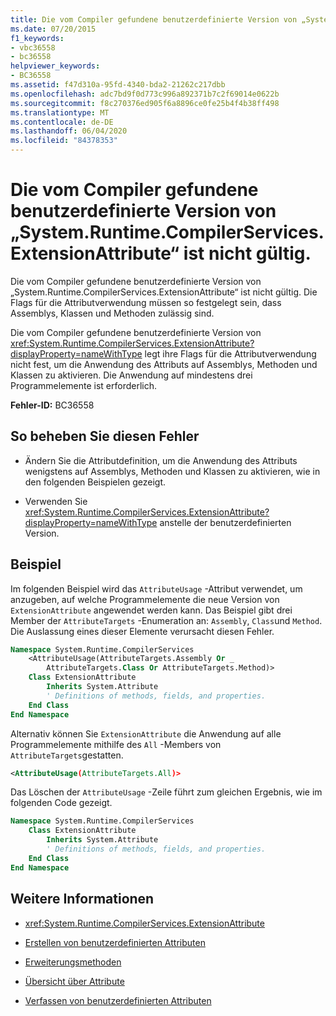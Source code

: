 ```yaml
---
title: Die vom Compiler gefundene benutzerdefinierte Version von „System.Runtime.CompilerServices.ExtensionAttribute“ ist nicht gültig.
ms.date: 07/20/2015
f1_keywords:
- vbc36558
- bc36558
helpviewer_keywords:
- BC36558
ms.assetid: f47d310a-95fd-4340-bda2-21262c217dbb
ms.openlocfilehash: adc7bd9f0d773c996a892371b7c2f69014e0622b
ms.sourcegitcommit: f8c270376ed905f6a8896ce0fe25b4f4b38ff498
ms.translationtype: MT
ms.contentlocale: de-DE
ms.lasthandoff: 06/04/2020
ms.locfileid: "84378353"
---
```

# <a name="the-custom-designed-version-of-systemruntimecompilerservicesextensionattribute-found-by-the-compiler-is-not-valid"></a>Die vom Compiler gefundene benutzerdefinierte Version von „System.Runtime.CompilerServices.ExtensionAttribute“ ist nicht gültig.

Die vom Compiler gefundene benutzerdefinierte Version von „System.Runtime.CompilerServices.ExtensionAttribute“ ist nicht gültig. Die Flags für die Attributverwendung müssen so festgelegt sein, dass Assemblys, Klassen und Methoden zulässig sind.

Die vom Compiler gefundene benutzerdefinierte Version von <xref:System.Runtime.CompilerServices.ExtensionAttribute?displayProperty=nameWithType> legt ihre Flags für die Attributverwendung nicht fest, um die Anwendung des Attributs auf Assemblys, Methoden und Klassen zu aktivieren. Die Anwendung auf mindestens drei Programmelemente ist erforderlich.

**Fehler-ID:** BC36558

## <a name="to-correct-this-error"></a>So beheben Sie diesen Fehler

- Ändern Sie die Attributdefinition, um die Anwendung des Attributs wenigstens auf Assemblys, Methoden und Klassen zu aktivieren, wie in den folgenden Beispielen gezeigt.

- Verwenden Sie <xref:System.Runtime.CompilerServices.ExtensionAttribute?displayProperty=nameWithType> anstelle der benutzerdefinierten Version.

## <a name="example"></a>Beispiel

Im folgenden Beispiel wird das `AttributeUsage` -Attribut verwendet, um anzugeben, auf welche Programmelemente die neue Version von `ExtensionAttribute` angewendet werden kann. Das Beispiel gibt drei Member der `AttributeTargets` -Enumeration an: `Assembly`, `Class`und `Method`. Die Auslassung eines dieser Elemente verursacht diesen Fehler.

```vb
Namespace System.Runtime.CompilerServices
    <AttributeUsage(AttributeTargets.Assembly Or _
        AttributeTargets.Class Or AttributeTargets.Method)>
    Class ExtensionAttribute
        Inherits System.Attribute
        ' Definitions of methods, fields, and properties.
    End Class
End Namespace
```

Alternativ können Sie `ExtensionAttribute` die Anwendung auf alle Programmelemente mithilfe des `All` -Members von `AttributeTargets`gestatten.

```xml
<AttributeUsage(AttributeTargets.All)>
```

Das Löschen der `AttributeUsage` -Zeile führt zum gleichen Ergebnis, wie im folgenden Code gezeigt.

```vb
Namespace System.Runtime.CompilerServices
    Class ExtensionAttribute
        Inherits System.Attribute
        ' Definitions of methods, fields, and properties.
    End Class
End Namespace
```

## <a name="see-also"></a>Weitere Informationen

- <xref:System.Runtime.CompilerServices.ExtensionAttribute>

- [Erstellen von benutzerdefinierten Attributen](../programming-guide/concepts/attributes/creating-custom-attributes.md)
- [Erweiterungsmethoden](../programming-guide/language-features/procedures/extension-methods.md)
- [Übersicht über Attribute](../programming-guide/concepts/attributes/index.md)
- [Verfassen von benutzerdefinierten Attributen](../../standard/attributes/writing-custom-attributes.md)
